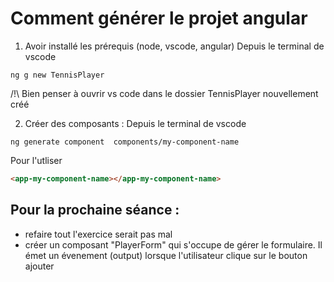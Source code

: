 # Comment générer le projet angular

1. Avoir installé les prérequis (node, vscode, angular)
 Depuis le terminal de vscode
```console
ng g new TennisPlayer
```
/!\ Bien penser à ouvrir vs code dans le dossier TennisPlayer nouvellement créé

2. Créer des composants : 
 Depuis le terminal de vscode
```console
ng generate component  components/my-component-name
```
Pour l'utliser 
```html
<app-my-component-name></app-my-component-name>
```

## Pour la prochaine séance : 
- refaire tout l'exercice serait pas mal
- créer un composant "PlayerForm" qui s'occupe de gérer le formulaire. Il émet un évenement (output) lorsque l'utilisateur clique sur le bouton ajouter
